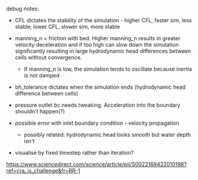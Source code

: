 debug notes:
- CFL dictates the stability of the simulation - higher CFL, faster sim, less stable; lower CFL, slower sim, more stable
- manning_n = friction with bed. Higher manning_n results in greater velocity deceleration and if too high can slow down the simulation significantly resulting in large hydrodynamic head differences between cells without convergence.
  - If manning_n is low, the simulation tends to oscillate because inertia is not damped
- bh_tolerance dictates when the simulation ends (hydrodynamic head difference between cells)

- pressure outlet bc needs tweaking. Acceleration into the boundary shouldn't happen(?)

- possible error with inlet boundary condition - velocity propagation
  - possibly related: hydrodynamic head looks smooth but water depth isn't

- visualise by fixed timestep rather than iteration?

https://www.sciencedirect.com/science/article/pii/S0022169422010198?ref=cra_js_challenge&fr=RR-1